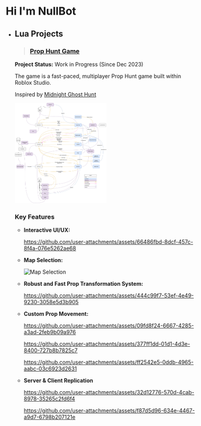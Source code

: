# Hi I'm NullBot

- ## Lua Projects
  >### [Prop Hunt Game](https://www.roblox.com/games/15770783003/Game)
    **Project Status:** Work in Progress (Since Dec 2023)
    
    The game is a fast-paced, multiplayer Prop Hunt game built within Roblox Studio.
    
    Inspired by [Midnight Ghost Hunt](https://store.steampowered.com/app/915810/Midnight_Ghost_Hunt/)

    <img src="images/Networking_PropHunt.png" height="50%" width="50%" alt="Networking"/>

    ### Key Features
    - **Interactive UI/UX:**

        https://github.com/user-attachments/assets/66486fbd-8dcf-457c-8f4a-076e5262ae68

    - **Map Selection:**

        ![Map Selection](https://github.com/user-attachments/assets/62126cab-422e-499c-a693-4d69347fd1d7)

    - **Robust and Fast Prop Transformation System:**

        https://github.com/user-attachments/assets/444c99f7-53ef-4e49-9230-3058e5d3b905



  - **Custom Prop Movement:**
      
      https://github.com/user-attachments/assets/09fd8f24-6667-4285-a3ad-2feb9b09a976

      https://github.com/user-attachments/assets/377ff1dd-01d1-4d3e-8400-727b8b7825c7

      https://github.com/user-attachments/assets/ff2542e5-0ddb-4965-aabc-03c6923d2631


  - **Server & Client Replication**
 
    https://github.com/user-attachments/assets/32d12776-570d-4cab-8978-35265c2fd6f4

    https://github.com/user-attachments/assets/f87d5d96-634e-4467-a9d7-6798b207121e

